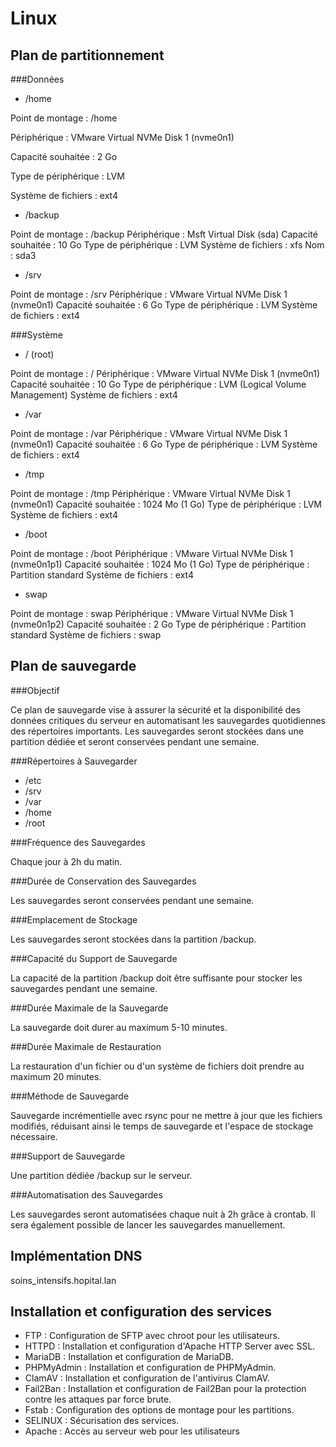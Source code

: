 # Linux
## Plan de partitionnement

###Données

- /home 

Point de montage : /home

Périphérique : VMware Virtual NVMe Disk 1 (nvme0n1)

Capacité souhaitée : 2 Go

Type de périphérique : LVM

Système de fichiers : ext4


- /backup 

Point de montage : /backup
Périphérique : Msft Virtual Disk (sda)
Capacité souhaitée : 10 Go
Type de périphérique : LVM
Système de fichiers : xfs
Nom : sda3

- /srv 

Point de montage : /srv
Périphérique : VMware Virtual NVMe Disk 1 (nvme0n1)
Capacité souhaitée : 6 Go
Type de périphérique : LVM
Système de fichiers : ext4

###Système

- / (root) 

Point de montage : /
Périphérique : VMware Virtual NVMe Disk 1 (nvme0n1)
Capacité souhaitée : 10 Go
Type de périphérique : LVM (Logical Volume Management)
Système de fichiers : ext4


- /var

Point de montage : /var
Périphérique : VMware Virtual NVMe Disk 1 (nvme0n1)
Capacité souhaitée : 6 Go
Type de périphérique : LVM
Système de fichiers : ext4



- /tmp 

Point de montage : /tmp
Périphérique : VMware Virtual NVMe Disk 1 (nvme0n1)
Capacité souhaitée : 1024 Mo (1 Go)
Type de périphérique : LVM
Système de fichiers : ext4


- /boot 

Point de montage : /boot
Périphérique : VMware Virtual NVMe Disk 1 (nvme0n1p1)
Capacité souhaitée : 1024 Mo (1 Go)
Type de périphérique : Partition standard
Système de fichiers : ext4


- swap 

Point de montage : swap
Périphérique : VMware Virtual NVMe Disk 1 (nvme0n1p2)
Capacité souhaitée : 2 Go
Type de périphérique : Partition standard
Système de fichiers : swap


## Plan de sauvegarde

###Objectif

Ce plan de sauvegarde vise à assurer la sécurité et la disponibilité des données critiques du serveur en automatisant les sauvegardes quotidiennes des répertoires importants. Les sauvegardes seront stockées dans une partition dédiée et seront conservées pendant une semaine.

###Répertoires à Sauvegarder

- /etc
- /srv
- /var
- /home
- /root

###Fréquence des Sauvegardes

Chaque jour à 2h du matin.

###Durée de Conservation des Sauvegardes

Les sauvegardes seront conservées pendant une semaine.

###Emplacement de Stockage

Les sauvegardes seront stockées dans la partition /backup.

###Capacité du Support de Sauvegarde

La capacité de la partition /backup doit être suffisante pour stocker les sauvegardes pendant une semaine.

###Durée Maximale de la Sauvegarde

La sauvegarde doit durer au maximum 5-10 minutes.

###Durée Maximale de Restauration

La restauration d'un fichier ou d'un système de fichiers doit prendre au maximum 20 minutes.

###Méthode de Sauvegarde

Sauvegarde incrémentielle avec rsync pour ne mettre à jour que les fichiers modifiés, réduisant ainsi le temps de sauvegarde et l'espace de stockage nécessaire.

###Support de Sauvegarde

Une partition dédiée /backup sur le serveur.

###Automatisation des Sauvegardes

Les sauvegardes seront automatisées chaque nuit à 2h grâce à crontab. Il sera également possible de lancer les sauvegardes manuellement.

## Implémentation DNS
soins_intensifs.hopital.lan

## Installation et configuration des services

- FTP : Configuration de SFTP avec chroot pour les utilisateurs.
- HTTPD : Installation et configuration d'Apache HTTP Server avec SSL.
- MariaDB : Installation et configuration de MariaDB.
- PHPMyAdmin : Installation et configuration de PHPMyAdmin.
- ClamAV : Installation et configuration de l'antivirus ClamAV.
- Fail2Ban : Installation et configuration de Fail2Ban pour la protection contre les attaques par force brute.
- Fstab : Configuration des options de montage pour les partitions.
- SELINUX : Sécurisation des services.
- Apache : Accès au serveur web pour les utilisateurs 

